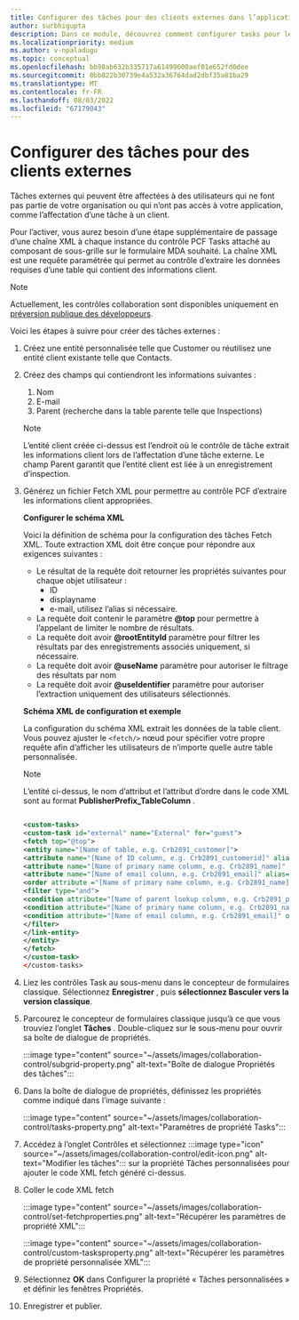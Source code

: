 ```yaml
---
title: Configurer des tâches pour des clients externes dans l’application de contrôle Collaboration
author: surbhigupta
description: Dans ce module, découvrez comment configurer tasks pour les clients externes dans l’application de contrôle Collaboration dans Microsoft Teams.
ms.localizationpriority: medium
ms.author: v-npaladugu
ms.topic: conceptual
ms.openlocfilehash: bb98ab632b335717a61499600aef01e652fd0dee
ms.sourcegitcommit: 0bb822b30739e4a532a36764dad2dbf35a81ba29
ms.translationtype: MT
ms.contentlocale: fr-FR
ms.lasthandoff: 08/03/2022
ms.locfileid: "67179043"
---
```

# <a name="configure-tasks-for-external-clients"></a>Configurer des tâches pour des clients externes

Tâches externes qui peuvent être affectées à des utilisateurs qui ne font pas partie de votre organisation ou qui n’ont pas accès à votre application, comme l’affectation d’une tâche à un client.

Pour l’activer, vous aurez besoin d’une étape supplémentaire de passage d’une chaîne XML à chaque instance du contrôle PCF Tasks attaché au composant de sous-grille sur le formulaire MDA souhaité. La chaîne XML est une requête paramétrée qui permet au contrôle d’extraire les données requises d’une table qui contient des informations client.

> [!NOTE]
> Actuellement, les contrôles collaboration sont disponibles uniquement en [préversion publique des développeurs](~/resources/dev-preview/developer-preview-intro.md).

Voici les étapes à suivre pour créer des tâches externes :

1. Créez une entité personnalisée telle que Customer ou réutilisez une entité client existante telle que Contacts.

1. Créez des champs qui contiendront les informations suivantes :
    1. Nom
    1. E-mail
    1. Parent (recherche dans la table parente telle que Inspections)
    > [!NOTE]
    > L’entité client créée ci-dessus est l’endroit où le contrôle de tâche extrait les informations client lors de l’affectation d’une tâche externe. Le champ Parent garantit que l’entité client est liée à un enregistrement d’inspection.

1. Générez un fichier Fetch XML pour permettre au contrôle PCF d’extraire les informations client appropriées.

    **Configurer le schéma XML**

    Voici la définition de schéma pour la configuration des tâches Fetch XML. Toute extraction XML doit être conçue pour répondre aux exigences suivantes :

    * Le résultat de la requête doit retourner les propriétés suivantes pour chaque objet utilisateur :
      * ID
      * displayname
      * e-mail, utilisez l’alias si nécessaire.
    * La requête doit contenir le paramètre **@top** pour permettre à l’appelant de limiter le nombre de résultats.
    * La requête doit avoir **@rootEntityId** paramètre pour filtrer les résultats par des enregistrements associés uniquement, si nécessaire.
    * La requête doit avoir **@useName** paramètre pour autoriser le filtrage des résultats par nom
    * La requête doit avoir **@useIdentifier** paramètre pour autoriser l’extraction uniquement des utilisateurs sélectionnés.

    **Schéma XML de configuration et exemple**

    La configuration du schéma XML extrait les données de la table client. Vous pouvez ajuster le `<fetch/>` nœud pour spécifier votre propre requête afin d’afficher les utilisateurs de n’importe quelle autre table personnalisée.

    > [!NOTE]
    > L’entité ci-dessus, le nom d’attribut et l’attribut d’ordre dans le code XML sont au format **PublisherPrefix_TableColumn** .

    ```xml
    
    <custom-tasks> 
    <custom-task id="external" name="External" for="guest"> 
    <fetch top="@top"> 
    <entity name="[Name of table, e.g. Crb2891_customer]"> 
    <attribute name="[Name of ID column, e.g. Crb2891_customerid]" alias="id" /> 
    <attribute name="[Name of primary name column, e.g. Crb2891_name]" alias="displayname" /> 
    <attribute name="[Name of email column, e.g. Crb2891_email]" alias="email" /> 
    <order attribute ="[Name of primary name column, e.g. Crb2891_name]" descending="false" /> 
    <filter type="and"> 
    <condition attribute="[Name of parent lookup column, e.g. Crb2891_parent]" operator="eq" value="@rootEntityId" /> 
    <condition attribute="[Name of primary name column, e.g. Crb2891_name]" operator="like" value="@userName" /> 
    <condition attribute="[Name of email column, e.g. Crb2891_email]" operator="like" value="@userIdentifier" /> 
    </filter> 
    </link-entity> 
    </entity> 
    </fetch> 
    </custom-task> 
    </custom-tasks> 
    
    ```

1. Liez les contrôles Task au sous-menu dans le concepteur de formulaires classique. Sélectionnez **Enregistrer** , puis **sélectionnez Basculer vers la version classique**.

1. Parcourez le concepteur de formulaires classique jusqu’à ce que vous trouviez l’onglet **Tâches** . Double-cliquez sur le sous-menu pour ouvrir sa boîte de dialogue de propriétés.

    :::image type="content" source="~/assets/images/collaboration-control/subgrid-property.png" alt-text="Boîte de dialogue Propriétés des tâches":::

1. Dans la boîte de dialogue de propriétés, définissez les propriétés comme indiqué dans l’image suivante :

    :::image type="content" source="~/assets/images/collaboration-control/tasks-property.png" alt-text="Paramètres de propriété Tasks":::

1. Accédez à l’onglet Contrôles et sélectionnez :::image type="icon" source="~/assets/images/collaboration-control/edit-icon.png" alt-text="Modifier les tâches"::: sur la propriété Tâches personnalisées pour ajouter le code XML fetch généré ci-dessus.

1. Coller le code XML fetch

    :::image type="content" source="~/assets/images/collaboration-control/set-fetchproperties.png" alt-text="Récupérer les paramètres de propriété XML":::

    :::image type="content" source="~/assets/images/collaboration-control/custom-tasksproperty.png" alt-text="Récupérer les paramètres de propriété personnalisée XML":::

1. Sélectionnez **OK** dans Configurer la propriété « Tâches personnalisées » et définir les fenêtres Propriétés.

1. Enregistrer et publier.
